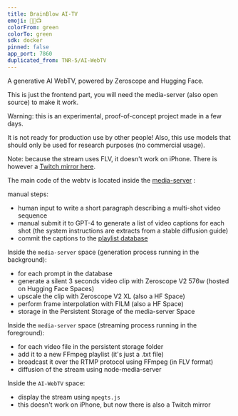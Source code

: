 ```yaml
---
title: BrainBlow AI-TV
emoji: 🤯🤖📺
colorFrom: green
colorTo: green
sdk: docker
pinned: false
app_port: 7860
duplicated_from: TNR-5/AI-WebTV
---
```


A generative AI WebTV, powered by Zeroscope and Hugging Face.

This is just the frontend part, you will need the media-server (also open source) to make it work.

Warning: this is an experimental, proof-of-concept project made in a few days.

It is not ready for production use by other people! Also, this use models that should only be used for research purposes (no commercial usage).

Note: because the stream uses FLV, it doesn't work on iPhone. There is however a [Twitch mirror here](https://www.twitch.tv/ai_webtv).

The main code of the webtv is located inside the [media-server](https://huggingface.co/spaces/jbilcke-hf/media-server/tree/main) :

manual steps:
- human input to write a short paragraph describing a multi-shot video sequence
- manual submit it to GPT-4 to generate a list of video captions for each shot (the system instructions are extracts from a stable diffusion guide)
- commit the captions to the [playlist database](https://huggingface.co/spaces/jbilcke-hf/media-server/raw/main/database.json)

Inside the `media-server` space (generation process running in the background):
- for each prompt in the database
- generate a silent 3 seconds video clip with   Zeroscope V2 576w (hosted on Hugging Face Spaces)
- upscale the clip with  Zeroscope V2 XL (also a HF Space)
- perform frame interpolation with FILM (also a HF Space)
- storage in the Persistent Storage of the media-server Space

Inside the `media-server` space (streaming process running in the foreground):
- for each video file in the persistent storage folder
- add it to a new FFmpeg playlist (it's just a .txt file)
- broadcast it over the RTMP protocol using FFmpeg (in FLV format)
- diffusion of the stream using node-media-server

Inside the `AI-WebTV` space:
- display the stream using `mpegts.js`
- this doesn't work on iPhone, but now there is also a Twitch mirror